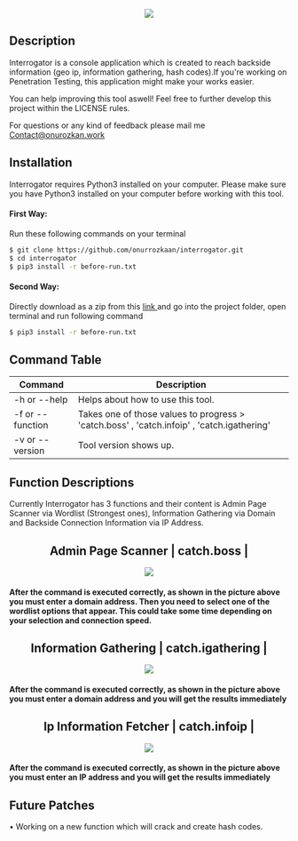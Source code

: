 <p align="center">
<img src="https://user-images.githubusercontent.com/39852038/52006427-28a84700-24dd-11e9-98fb-067cc0f4b77f.png"/>
</p>

## Description
<p align="left">Interrogator is a console application which is created to reach backside information (geo ip, information gathering, hash codes).If you're working on Penetration Testing, this application might make your works easier.</p>

<p align="left">You can help improving this tool aswell! Feel free to further develop this project within the LICENSE rules.</p>

For questions or any kind of feedback please mail me Contact@onurozkan.work

## Installation

Interrogator requires Python3 installed on your computer. Please make sure you have Python3 installed on your computer before working with this tool.

#### First Way:

Run these following commands on your terminal
```sh
$ git clone https://github.com/onurrozkaan/interrogator.git
$ cd interrogator
$ pip3 install -r before-run.txt
```
#### Second Way:

Directly download as a zip from this <a href="https://github.com/onurrozkaan/interrogator/archive/master.zip"> link <a/>
and go into the project folder, open terminal and run following command
  
```sh
$ pip3 install -r before-run.txt
```
 
## Command Table

| Command | Description |
| ------ | ------ |
| -h or --help | Helps about how to use this tool. |
| -f or --function | Takes one of those values to progress > 'catch.boss' , 'catch.infoip' , 'catch.igathering' |
| -v or --version | Tool version shows up. |


## Function Descriptions

Currently Interrogator has 3 functions and their content is Admin Page Scanner via Wordlist (Strongest ones), Information Gathering via Domain and Backside Connection Information via IP Address.

<h2 align="center"> Admin Page Scanner | catch.boss | </h2>

<p align="center">
<img src="https://user-images.githubusercontent.com/39852038/52002595-7f108800-24d3-11e9-9e88-6d05365951b6.png"/>
</p>

#### After the command is executed correctly, as shown in the picture above you must enter a domain address. Then you need to select one of the wordlist options that appear. This could take some time depending on your selection and connection speed.

<h2 align="center"> Information Gathering | catch.igathering | </h2>

<p align="center">
<img src="https://user-images.githubusercontent.com/39852038/52002809-f6deb280-24d3-11e9-9a8f-fabf114143b8.png"/>
</p>

#### After the command is executed correctly, as shown in the picture above you must enter a domain address and you will get the results immediately

<h2 align="center"> Ip Information Fetcher | catch.infoip | </h2>

<p align="center">
<img src="https://user-images.githubusercontent.com/39852038/52002743-ce56b880-24d3-11e9-8d43-f4339c5e122d.png"/>
</p>


#### After the command is executed correctly, as shown in the picture above you must enter an IP address and you will get the results immediately

## Future Patches

<p align="left"> • Working on a new function which will crack and create hash codes. </p>
